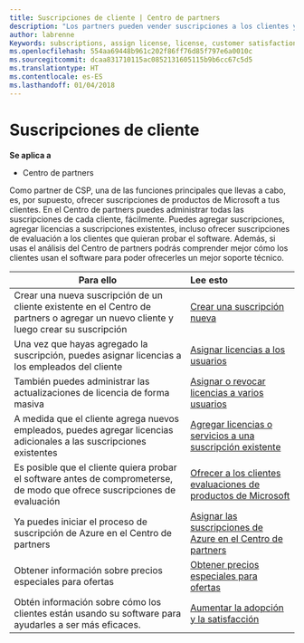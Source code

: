 ```yaml
---
title: Suscripciones de cliente | Centro de partners
description: "Los partners pueden vender suscripciones a los clientes y administrarlas a través del Centro de partners."
author: labrenne
Keywords: subscriptions, assign license, license, customer satisfaction, Azure subscriptions
ms.openlocfilehash: 554aa69448b961c202f86ff76d85f797e6a0010c
ms.sourcegitcommit: dcaa831710115ac0852131605115b9b6cc67c5d5
ms.translationtype: HT
ms.contentlocale: es-ES
ms.lasthandoff: 01/04/2018
---
```

# <a name="customer-subscriptions"></a>Suscripciones de cliente

**Se aplica a**

-  Centro de partners

Como partner de CSP, una de las funciones principales que llevas a cabo, es, por supuesto, ofrecer suscripciones de productos de Microsoft a tus clientes. En el Centro de partners puedes administrar todas las suscripciones de cada cliente, fácilmente. Puedes agregar suscripciones, agregar licencias a suscripciones existentes, incluso ofrecer suscripciones de evaluación a los clientes que quieran probar el software. Además, si usas el análisis del Centro de partners podrás comprender mejor cómo los clientes usan el software para poder ofrecerles un mejor soporte técnico.

|**Para ello**   |**Lee esto**   |
|----------------------|:----------------------|
|Crear una nueva suscripción de un cliente existente en el Centro de partners o agregar un nuevo cliente y luego crear su suscripción|[Crear una suscripción nueva](create-a-new-subscription.md)|
|Una vez que hayas agregado la suscripción, puedes asignar licencias a los empleados del cliente  |[Asignar licencias a los usuarios](assign-licenses-to-users.md)|
|También puedes administrar las actualizaciones de licencia de forma masiva   |[Asignar o revocar licencias a varios usuarios](bulk-license-provisioning-for-multiple-users.md)|
|A medida que el cliente agrega nuevos empleados, puedes agregar licencias adicionales a las suscripciones existentes   |[Agregar licencias o servicios a una suscripción existente](add-licenses-or-services-to-an-existing-subscription.md)|
|Es posible que el cliente quiera probar el software antes de comprometerse, de modo que ofrece suscripciones de evaluación    |[Ofrecer a los clientes evaluaciones de productos de Microsoft](offer-your-customers-trials-of-microsoft-products.md)|
|Ya puedes iniciar el proceso de suscripción de Azure en el Centro de partners   |[Asignar las suscripciones de Azure en el Centro de partners](assign-azure-subscriptions.md)|
|Obtener información sobre precios especiales para ofertas   |[Obtener precios especiales para ofertas](get-special-pricing-for-offers.md)|
|Obtén información sobre cómo los clientes están usando su software para ayudarles a ser más eficaces.   | [Aumentar la adopción y la satisfacción](increasing-adoption-and-satisfaction.md)   | 

































 

 



